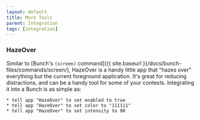 ```yaml
---
layout: default
title: More Tools
parent: Integration
tags: [integration]
---
```

### HazeOver

Similar to [Bunch's `(screen)` command]({{ site.baseurl }}/docs/bunch-files/commands/screen/), HazeOver is a handy little app that "hazes over" everything but the current foreground application. It's great for reducing distractions, and can be a handy tool for some of your contexts. Integrating it into a Bunch is as simple as:

	* tell app "HazeOver" to set enabled to true
	* tell app "HazeOver" to set color to "111111"
	* tell app "HazeOver" to set intensity to 90

